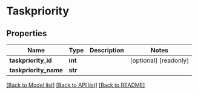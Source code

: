 # Taskpriority

## Properties
Name | Type | Description | Notes
------------ | ------------- | ------------- | -------------
**taskpriority_id** | **int** |  | [optional] [readonly] 
**taskpriority_name** | **str** |  | 

[[Back to Model list]](../README.md#documentation-for-models) [[Back to API list]](../README.md#documentation-for-api-endpoints) [[Back to README]](../README.md)


